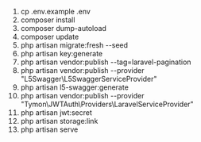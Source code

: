 1. cp .env.example .env
2. composer install
3. composer dump-autoload
4. composer update
5. php artisan migrate:fresh --seed
6. php artisan key:generate
7. php artisan vendor:publish --tag=laravel-pagination
8. php artisan vendor:publish --provider "L5Swagger\L5SwaggerServiceProvider"
9. php artisan l5-swagger:generate
10. php artisan vendor:publish --provider "Tymon\JWTAuth\Providers\LaravelServiceProvider"
11. php artisan jwt:secret
12. php artisan storage:link
13. php artisan serve
